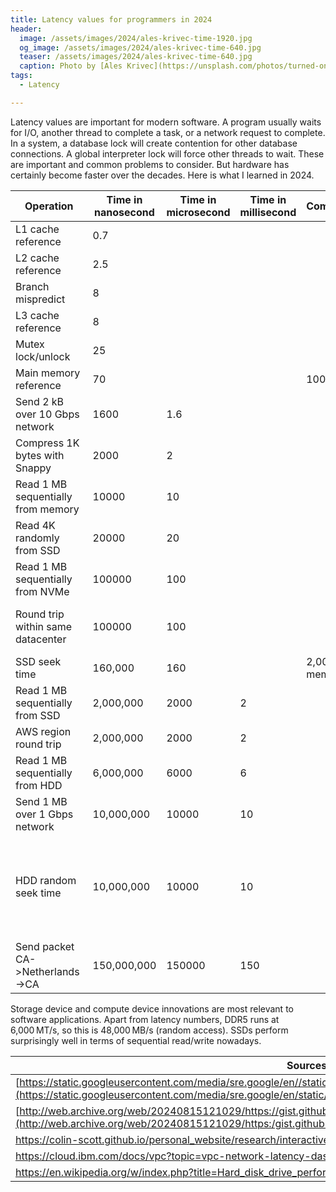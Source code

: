 ```yaml
---
title: Latency values for programmers in 2024
header:
  image: /assets/images/2024/ales-krivec-time-1920.jpg
  og_image: /assets/images/2024/ales-krivec-time-640.jpg
  teaser: /assets/images/2024/ales-krivec-time-640.jpg
  caption: Photo by [Ales Krivec](https://unsplash.com/photos/turned-on-gray-alarm-clock-displaying-1011-ZMZHcvIVgbg).
tags:
  - Latency

---
```


Latency values are important for modern software. A program usually waits for I/O, another thread to complete a task, or a network request to complete. In a system, a database lock will create contention for other database connections. A global interpreter lock will force other threads to wait. These are important and common problems to consider. But hardware has certainly become faster over the decades. Here is what I learned in 2024.

| Operation                          | Time in nanosecond | Time in microsecond | Time in millisecond | Comparasion        | Reference                                                    |
| ---------------------------------- | ------------------ | ------------------- | ------------------- | ------------------ | ------------------------------------------------------------ |
| L1 cache reference                 | 0.7                |                     |                     |                    | Zen 5 numbers                                                |
| L2 cache reference                 | 2.5                |                     |                     |                    |                                                              |
| Branch mispredict                  | 8                  |                     |                     |                    |                                                              |
| L3 cache reference                 | 8                  |                     |                     |                    |                                                              |
| Mutex lock/unlock                  | 25                 |                     |                     |                    |                                                              |
| Main memory reference              | 70                 |                     |                     | 100x L1            |                                                              |
| Send 2 kB over 10 Gbps network     | 1600               | 1.6                 |                     |                    |                                                              |
| Compress 1K bytes with Snappy      | 2000               | 2                   |                     |                    |                                                              |
| Read 1 MB sequentially from memory | 10000              | 10                  |                     |                    | ~50 GB/s DDR5                                                |
| Read 4K randomly from SSD          | 20000              | 20                  |                     |                    | ~10 GB/s NVMe                                                |
| Read 1 MB sequentially from NVMe   | 100000             | 100                 |                     |                    |                                                              |
| Round trip within same datacenter  | 100000             | 100                 |                     |                    | ~0.5GB/sec SSD, 100x memory, 20x NVMe                        |
| SSD seek time                      | 160,000            | 160                 |                     | 2,000x main memory | ~150MB/sec                                                   |
| Read 1 MB sequentially from SSD    | 2,000,000          | 2000                | 2                   |                    |                                                              |
| AWS region round trip              | 2,000,000          | 2000                | 2                   |                    |                                                              |
| Read 1 MB sequentially from HDD    | 6,000,000          | 6000                | 6                   |                    |                                                              |
| Send 1 MB over 1 Gbps network      | 10,000,000         | 10000               | 10                  |                    |                                                              |
| HDD random seek time               | 10,000,000         | 10000               | 10                  |                    | Often times, data are located close by. The typical seek time should be lower. |
| Send packet CA->Netherlands->CA    | 150,000,000        | 150000              | 150                 |                    |                                                              |

Storage device and compute device innovations are most relevant to software applications. Apart from latency numbers, DDR5 runs at 6,000 MT/s, so this is 48,000 MB/s (random access). SSDs perform surprisingly well in terms of sequential read/write nowadays.

| Sources                                                      |
| ------------------------------------------------------------ |
| [https://static.googleusercontent.com/media/sre.google/en//static/pdf/rule-of-thumb-latency-numbers-letter.pdf](https://static.googleusercontent.com/media/sre.google/en/static/pdf/rule-of-thumb-latency-numbers-letter.pdf) |
| [http://web.archive.org/web/20240815121029/https://gist.github.com/BlackHC/2d0a3a21542b524a7cf2f8eac977481e](http://web.archive.org/web/20240815121029/https:/gist.github.com/BlackHC/2d0a3a21542b524a7cf2f8eac977481e) |
| https://colin-scott.github.io/personal_website/research/interactive_latency.html |
| https://cloud.ibm.com/docs/vpc?topic=vpc-network-latency-dashboard |
| https://en.wikipedia.org/w/index.php?title=Hard_disk_drive_performance_characteristics&oldid=1221433550 |

